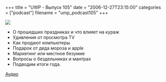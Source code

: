 +++
title = "UWP - Выпуск 105"
date = "2006-12-27T23:15:00"
categories = ["podcast"]
filename = "ump_podcast105"
+++

![](https://podcast.umputun.com/images/uwp/uwp105.jpg)



- О прошедших праздниках и что влияет на кураж
- Удивления от просмотра TV
- Как продают компьютеры
- Подарок от деда мороза и apple
- Маркетинг или местное безумие
- Вопросы о бездельниках и мантрах
- Подводим итоги года.


[Аудио](https://podcast.umputun.com/media/ump_podcast105.mp3)
<audio src="https://podcast.umputun.com/media/ump_podcast105.mp3" preload="none">